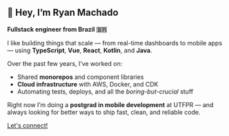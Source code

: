 ## 👋 Hey, I’m Ryan Machado  
**Fullstack engineer from Brazil 🇧🇷**

I like building things that scale — from real-time dashboards to mobile apps — using **TypeScript**, **Vue**, **React**, **Kotlin**, and **Java**.

Over the past few years, I’ve worked on:

- Shared **monorepos** and component libraries  
- **Cloud infrastructure** with AWS, Docker, and CDK  
- Automating tests, deploys, and all the *boring-but-crucial* stuff

Right now I’m doing a **postgrad in mobile development** at UTFPR — and always looking for better ways to ship fast, clean, and reliable code.

[Let's connect!](blog.ryanmac.dev/links)
 

